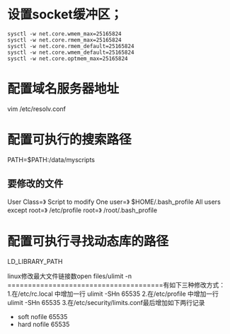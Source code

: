 


设置socket缓冲区；
======================================
	sysctl -w net.core.wmem_max=25165824
	sysctl -w net.core.rmem_max=25165824
	sysctl -w net.core.rmem_default=25165824
	sysctl -w net.core.wmem_default=25165824
	sysctl -w net.core.optmem_max=25165824
	

配置域名服务器地址
======================================
vim /etc/resolv.conf



配置可执行的搜索路径
======================================
PATH=$PATH:/data/myscripts

要修改的文件
---------------------------------
User Class=》				Script to modify
One user=》					$HOME/.bash_profile
All users except root=》	/etc/profile
root=》						/root/.bash_profile


配置可执行寻找动态库的路径
======================================
LD_LIBRARY_PATH


linux修改最大文件链接数open files/ulimit -n
======================================有如下三种修改方式：
1.在/etc/rc.local 中增加一行 ulimit -SHn 65535
2.在/etc/profile 中增加一行 ulimit -SHn 65535
3.在/etc/security/limits.conf最后增加如下两行记录
* soft nofile 65535
* hard nofile 65535